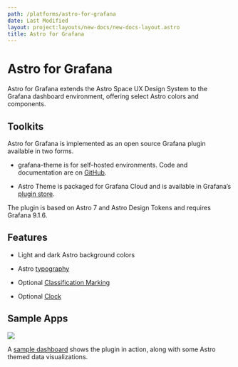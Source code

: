```yaml
---
path: /platforms/astro-for-grafana
date: Last Modified
layout: project:layouts/new-docs/new-docs-layout.astro
title: Astro for Grafana
---
```


# Astro for Grafana

Astro for Grafana extends the Astro Space UX Design System to the Grafana dashboard environment, offering select Astro colors and components.

## Toolkits

Astro for Grafana is implemented as an open source Grafana plugin available in two forms.

* grafana-theme is for self-hosted environments. Code and documentation are on [GitHub](https://github.com/RocketCommunicationsInc/grafana-theme).

* Astro Theme is packaged for Grafana Cloud and is available in Grafana’s [plugin store](https://grafana.com/grafana/plugins/rocketcom-astrotheme-panel/).

The plugin is based on Astro 7 and Astro Design Tokens and requires Grafana 9.1.6.

## Features

* Light and dark Astro background colors

* Astro [typography](https://www.astrouxds.com/design-guidelines/typography/)

* Optional [Classification Marking](https://www.astrouxds.com/components/classification-markings/)

* Optional [Clock](https://www.astrouxds.com/components/clock/)

## Sample Apps

<style>
figcaption a {
		text-decoration: underline;
		text-decoration-color:var(--LinkColor);
}
</style>

![](/img/platforms/grafana-sample-dashboard.png)

<figcaption>A <a href="https://rocketcom.grafana.net/public-dashboards/2fb84c7af5064b51a2c13578e5567980?orgId=1">sample dashboard</a> shows the plugin in action, along with some Astro themed data visualizations.</figcaption>
